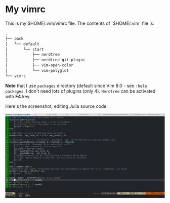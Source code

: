 # My **vimrc**

This is my $HOME/.vim/vimrc file. The contents of `$HOME/.vim` file is:

```bash
.
├── pack
│   └── default
│       └── start
│           ├── nerdtree
│           ├── nerdtree-git-plugin
│           ├── vim-open-color
│           └── vim-polyglot
└── vimrc
```

**Note** that I use `packages` directory (default since Vim 8.0 - see `:help packages`. I don't need
lots of plugins (only 4). `Nerdtree` can be activated with **F4** key.

Here's the screenshot, editing Julia source code:

![Editing Julia source code](ss-julia.png)
